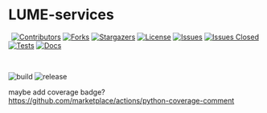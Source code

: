 # LUME-services

<div id="top"></div>

<!-- SHIELDS -->

[<div align="center"> ![Contributors][contributors-shield]][contributors-url]
[![Forks][forks-shield]][forks-url]
[![Stargazers][stars-shield]][stars-url]
[![License][license-shield]][license-url]
[![Issues][issues-shield]][issues-url]
[![Issues Closed][issues-closed-shield]</div>][issues-closed-url]
[![Tests][tests-workflow]</div>][tests-workflow]
[![Docs][docs-workflow]</div>][docs-workflow]


<br />



![build](https://github.com/slaclab/lume-services/.github/workflows/tests.yml/badge.svg)
![release](https://img.shields.io/github/v/release/slaclab/lume-services)

<!-- Pytest Coverage Comment:Begin -->
<!-- Pytest Coverage Comment:End -->

 maybe add coverage badge? https://github.com/marketplace/actions/python-coverage-comment


[contributors-shield]: https://img.shields.io/github/contributors/slaclab/lume-services.svg?style=for-the-badge
[contributors-url]: https://github.com/slaclab/lume-services/graphs/contributors
[forks-shield]: https://img.shields.io/github/forks/slaclab/lume-services.svg?style=for-the-badge
[forks-url]: https://github.com/slaclab/lume-services/network/members
[stars-shield]: https://img.shields.io/github/stars/slaclab/lume-services.svg?style=for-the-badge
[stars-url]: https://github.com/slaclab/lume-services/stargazers
[issues-shield]: https://img.shields.io/github/issues/slaclab/lume-services.svg?style=for-the-badge
[issues-url]: https://github.com/slaclab/lume-services/issues
[issues-closed-shield]: https://img.shields.io/github/issues-closed/slaclab/lume-services.svg?style=for-the-badge
[issues-closed-url]: https://github.com/slaclab/lume-services/issues?q=is%3Aissue+is%3Aclosed
[license-shield]: https://img.shields.io/github/license/slaclab/lume-services.svg?style=for-the-badge
[license-url]: https://github.com/slaclab/lume-services/blob/main/LICENSE
[tests-workflow]: https://img.shields.io/github/workflow/status/slaclab/lume-services/Tests?style=for-the-badge
[docs-workflow]: https://img.shields.io/github/workflow/status/slaclab/lume-services/Docs?style=for-the-badge
